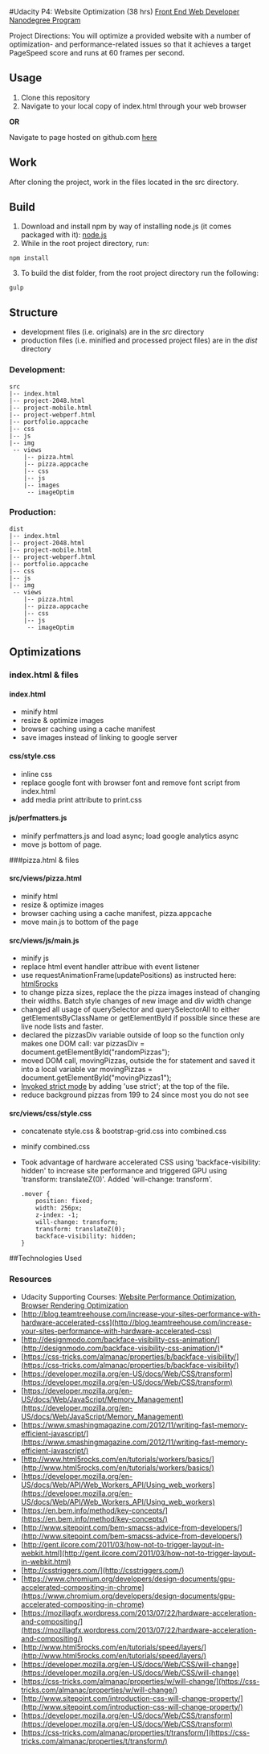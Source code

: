 #Udacity P4: Website Optimization (38 hrs)
[Front End Web Developer Nanodegree Program](https://www.udacity.com/course/front-end-web-developer-nanodegree--nd001)

Project Directions: You will optimize a provided website with a number of optimization- and performance-related issues so that it achieves a target PageSpeed score and runs at 60 frames per second.

Usage
-----
1. Clone this repository
2. Navigate to your local copy of index.html through your web browser 

**OR**

Navigate to page hosted on github.com [here](http://klammertime.github.io/frontend-nanodegree-mobile-portfolio/)

Work
----
After cloning the project, work in the files located in the src directory.

Build
-----
1. Download and install npm by way of installing node.js (it comes packaged with it): [node.js](https://nodejs.org/en/) 
2. While in the root project directory, run: 
  
```
npm install
```

3. To build the dist folder, from the root project directory run the following:

```
gulp
```

Structure
---------
* development files (i.e. originals) are in the _src_ directory
* production files (i.e. minified and processed project files) are in the _dist_ directory

### Development:

```
src
|-- index.html
|-- project-2048.html
|-- project-mobile.html
|-- project-webperf.html
|-- portfolio.appcache
|-- css
|-- js
|-- img
 -- views
    |-- pizza.html
    |-- pizza.appcache
    |-- css
    |-- js
    |-- images
     -- imageOptim
```

### Production:

```
dist
|-- index.html
|-- project-2048.html
|-- project-mobile.html
|-- project-webperf.html
|-- portfolio.appcache
|-- css
|-- js
|-- img
 -- views
    |-- pizza.html
    |-- pizza.appcache
    |-- css
    |-- js
     -- imageOptim
```

Optimizations
-------------
### index.html & files

#### index.html
* minify html
* resize & optimize images
* browser caching using a cache manifest
* save images instead of linking to google server

#### css/style.css
* inline css
* replace google font with browser font and remove font script from index.html
* add media print attribute to print.css

#### js/perfmatters.js
* minify perfmatters.js and load async; load google analytics async 
* move js bottom of page.


###pizza.html & files

#### src/views/pizza.html 
* minify html
* resize & optimize images
* browser caching using a cache manifest, pizza.appcache
* move main.js to bottom of the page

#### src/views/js/main.js
* minify js
* replace html event handler attribue with event listener
* use requestAnimationFrame(updatePositions) as instructed here: [html5rocks](http://www.html5rocks.com/en/tutorials/speed/animations/)
* to change pizza sizes, replace the the pizza images instead of changing their widths. Batch style changes of new image and div width change
* changed all usage of querySelector and querySelectorAll to either getElementsByClassName or getElementById if possible since these are live node lists and faster.
* declared the pizzasDiv variable outside of loop so the function only makes one DOM call: var pizzasDiv = document.getElementById("randomPizzas");
* moved DOM call, movingPizzas, outside the for statement and
saved it into a local variable 
var movingPizzas = document.getElementById("movingPizzas1");
* [Invoked strict mode](https://developer.mozilla.org/en-US/docs/Web/JavaScript/Reference/Strict_mode) by adding 'use strict'; at the top of the file.
* reduce background pizzas from 199 to 24 since most you do not see

#### src/views/css/style.css
* concatenate style.css & bootstrap-grid.css into combined.css
* minify combined.css
* Took advantage of hardware accelerated CSS using 'backface-visibility: hidden' to increase site performance and triggered GPU using 'transform: translateZ(0)'. Added 'will-change: transform'.
  
  ```
  .mover {
      position: fixed;
      width: 256px;
      z-index: -1;
      will-change: transform;
      transform: translateZ(0);
      backface-visibility: hidden;
  }
  ```

##Technologies Used

### Resources

* Udacity Supporting Courses: [Website Performance Optimization](https://www.udacity.com/course/website-performance-optimization--ud884), [Browser Rendering Optimization](https://www.udacity.com/course/browser-rendering-optimization--ud860)
* [http://blog.teamtreehouse.com/increase-your-sites-performance-with-hardware-accelerated-css](http://blog.teamtreehouse.com/increase-your-sites-performance-with-hardware-accelerated-css)
* [http://designmodo.com/backface-visibility-css-animation/](http://designmodo.com/backface-visibility-css-animation/)*
* [https://css-tricks.com/almanac/properties/b/backface-visibility/](https://css-tricks.com/almanac/properties/b/backface-visibility/)
* [https://developer.mozilla.org/en-US/docs/Web/CSS/transform](https://developer.mozilla.org/en-US/docs/Web/CSS/transform)
* [https://developer.mozilla.org/en-US/docs/Web/JavaScript/Memory_Management](https://developer.mozilla.org/en-US/docs/Web/JavaScript/Memory_Management)
* [https://www.smashingmagazine.com/2012/11/writing-fast-memory-efficient-javascript/](https://www.smashingmagazine.com/2012/11/writing-fast-memory-efficient-javascript/)
* [http://www.html5rocks.com/en/tutorials/workers/basics/](http://www.html5rocks.com/en/tutorials/workers/basics/)
* [https://developer.mozilla.org/en-US/docs/Web/API/Web_Workers_API/Using_web_workers](https://developer.mozilla.org/en-US/docs/Web/API/Web_Workers_API/Using_web_workers)
* [https://en.bem.info/method/key-concepts/](https://en.bem.info/method/key-concepts/)
* [http://www.sitepoint.com/bem-smacss-advice-from-developers/](http://www.sitepoint.com/bem-smacss-advice-from-developers/)
* [http://gent.ilcore.com/2011/03/how-not-to-trigger-layout-in-webkit.html](http://gent.ilcore.com/2011/03/how-not-to-trigger-layout-in-webkit.html)
* [http://csstriggers.com/](http://csstriggers.com/)
* [https://www.chromium.org/developers/design-documents/gpu-accelerated-compositing-in-chrome](https://www.chromium.org/developers/design-documents/gpu-accelerated-compositing-in-chrome)
* [https://mozillagfx.wordpress.com/2013/07/22/hardware-acceleration-and-compositing/](https://mozillagfx.wordpress.com/2013/07/22/hardware-acceleration-and-compositing/)
* [http://www.html5rocks.com/en/tutorials/speed/layers/](http://www.html5rocks.com/en/tutorials/speed/layers/)
* [https://developer.mozilla.org/en-US/docs/Web/CSS/will-change](https://developer.mozilla.org/en-US/docs/Web/CSS/will-change)
* [https://css-tricks.com/almanac/properties/w/will-change/](https://css-tricks.com/almanac/properties/w/will-change/)
* [http://www.sitepoint.com/introduction-css-will-change-property/](http://www.sitepoint.com/introduction-css-will-change-property/)
* [https://developer.mozilla.org/en-US/docs/Web/CSS/transform](https://developer.mozilla.org/en-US/docs/Web/CSS/transform)
* [https://css-tricks.com/almanac/properties/t/transform/](https://css-tricks.com/almanac/properties/t/transform/)
